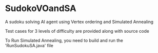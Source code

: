 # SudokoVOandSA
A sudoku solving AI agent using Vertex ordering and Simulated Annealing

Test cases for 3 levels of difficulty are provided along with source code

To Run Simulated Annealing, you need to build and run the 'RunSudokuSA.java' file

